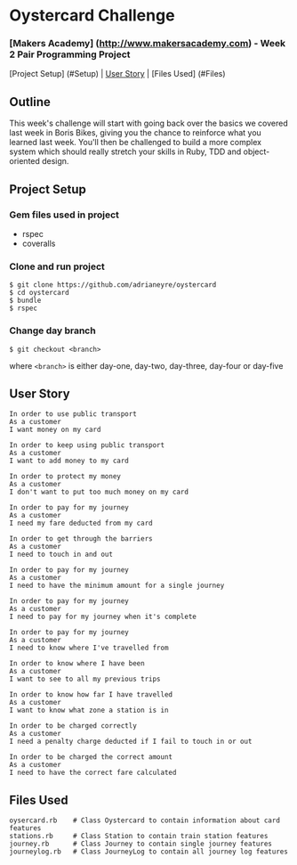 # Oystercard Challenge
### [Makers Academy] (http://www.makersacademy.com) - Week 2 Pair Programming Project

[Project Setup] (#Setup) | [User Story](#Story) | [Files Used] (#Files)

## <a name="Outline">Outline</a>
This week's challenge will start with going back over the basics we covered last week in Boris Bikes, giving you the chance to reinforce what you learned last week. You'll then be challenged to build a more complex system which should really stretch your skills in Ruby, TDD and object-oriented design.

## <a name="Setup">Project Setup</a>
### Gem files used in project
* rspec
* coveralls

### Clone and run project
```
$ git clone https://github.com/adrianeyre/oystercard
$ cd oystercard
$ bundle
$ rspec
```

### Change day branch
```
$ git checkout <branch>
```
where `<branch>` is either day-one, day-two, day-three, day-four or day-five

## <a name="Story">User Story</a>
```
In order to use public transport
As a customer
I want money on my card

In order to keep using public transport
As a customer
I want to add money to my card

In order to protect my money
As a customer
I don't want to put too much money on my card

In order to pay for my journey
As a customer
I need my fare deducted from my card

In order to get through the barriers
As a customer
I need to touch in and out

In order to pay for my journey
As a customer
I need to have the minimum amount for a single journey

In order to pay for my journey
As a customer
I need to pay for my journey when it's complete

In order to pay for my journey
As a customer
I need to know where I've travelled from

In order to know where I have been
As a customer
I want to see to all my previous trips

In order to know how far I have travelled
As a customer
I want to know what zone a station is in

In order to be charged correctly
As a customer
I need a penalty charge deducted if I fail to touch in or out

In order to be charged the correct amount
As a customer
I need to have the correct fare calculated
```

## <a name="Files">Files Used</a>
```
oysercard.rb    # Class Oystercard to contain information about card features
stations.rb     # Class Station to contain train station features
journey.rb      # Class Journey to contain single journey features
journeylog.rb   # Class JourneyLog to contain all journey log features
```
